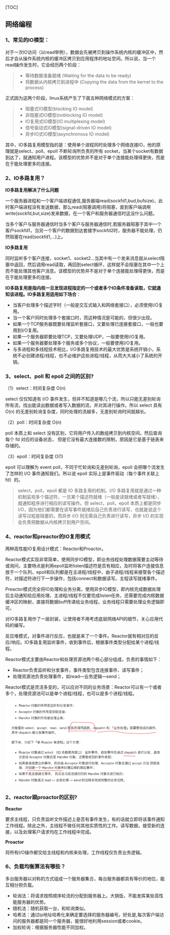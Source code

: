 [TOC]



## 网络编程

### 1、常见的IO模型：

对于一次IO访问（以read举例），数据会先被拷贝到操作系统内核的缓冲区中，然后才会从操作系统内核的缓冲区拷贝到应用程序的地址空间。所以说，当一个read操作发生时，它会经历两个阶段：

> - 等待数据准备就绪 (Waiting for the data to be ready)
> - 将数据从内核拷贝到进程中 (Copying the data from the kernel to the process)

正式因为这两个阶段，linux系统产生了下面五种网络模式的方案：

> - 阻塞式IO模型(blocking IO model)
> - 非阻塞式IO模型(noblocking IO model)
> - IO复用式IO模型(IO multiplexing model)
> - 信号驱动式IO模型(signal-driven IO model)
> - 异步IO式IO模型(asynchronous IO model)

其中，IO多路复用模型指的是：使用单个进程同时处理多个网络连接IO，他的原理就是select、poll、epoll 不断轮询所负责的所有 socket，当某个socket有数据到达了，就通知用户进程。该模型的优势并不是对于单个连接能处理得更快，而是在于能处理更多的连接。



### 2、IO多路复用？

**IO多路复用解决了什么问题**

​		一个服务器进程和一个客户端进程通信,服务器端read(sockfd1,bud,bufsize)，此时客户端进程没有发送数据，那么read(阻塞调用)将阻塞，直到客户端调用write(sockfd,but,size)发来数据，在一个客户和服务器通信时这没什么问题。

​		当多个客户与服务器通信时当多个客户与服务器通信时,若服务器阻塞于其中一个客户sockfd1，当另一个客户的数据到达套接字sockfd2时，服务器不能处理，仍然阻塞在read(sockfd1,...)上。

**IO多路复用**

​		同时监听多个客户连接，socket1、socket2...当其中有一个发来消息就从select阻塞中返回，然后调用read读取，再回到select循环，这样就不会阻塞在其中一个上而不能处理其他客户消息。该模型的优势并不是对于单个连接能处理得更快，而是在于能处理更多的连接。

**IO多路复用是指内核一旦发现进程指定的一个或者多个IO条件准备读取，它就通知该进程。IO多路复用适用如下场合**：

- 当客户处理多个描述字时（一般是交互式输入和网络套接口），必须使用I/O复用。
- 当一个客户同时处理多个套接口时，而这种情况是可能的，但很少出现。
- 如果一个TCP服务器既要处理监听套接口，又要处理已连接套接口，一般也要用到I/O复用。
- 如果一个服务器即要处理TCP，又要处理UDP，一般要使用I/O复用。
- 如果一个服务器要处理多个服务或多个协议，一般要使用I/O复用。
- 与多进程和多线程技术相比，I/O多路复用技术的最大优势是系统开销小，系统不必创建进程/线程，也不必维护这些进程/线程，从而大大减小了系统的开销。



### 3、select、poll 和 epoll 之间的区别?

（1）select：时间复杂度 O(n)

select 仅仅知道有 I/O 事件发生，但并不知道是哪几个流，所以只能无差别轮询所有流，找出能读出数据或者写入数据的流，并对其进行操作。所以 select 具有 O(n) 的无差别轮询复杂度，同时处理的流越多，无差别轮询时间就越长。

（2）poll：时间复杂度 O(n)

poll 本质上和 select 没有区别，它将用户传入的数组拷贝到内核空间，然后查询每个 fd 对应的设备状态， 但是它没有最大连接数的限制，原因是它是基于链表来存储的。

（3）epoll：时间复杂度 O(1)

epoll 可以理解为 event poll，不同于忙轮询和无差别轮询，epoll 会把哪个流发生了怎样的 I/O 事件通知我们。所以说 epoll 实际上是事件驱动（每个事件关联上 fd）的。

> select，poll，epoll 都是 IO 多路复用的机制。I/O 多路复用就是通过一种机制监视多个描述符，一旦某个描述符就绪（一般是读就绪或者写就绪），就通知程序进行相应的读写操作。但 select，poll，epoll 本质上都是同步 I/O，因为他们都需要在读写事件就绪后自己负责进行读写，也就是说这个读写过程是阻塞的，而异步 I/O 则无需自己负责进行读写，异步 I/O 的实现会负责把数据从内核拷贝到用户空间。



### 4、reactor和preactor的IO复用模式

两种高性能IO复用设计模式：Reactor和Proactor。

Reactor模式实现非常简单，使用同步IO模型，即业务线程处理数据需要主动等待或询问，主要特点是利用epoll监听listen描述符是否有相应，及时将客户连接信息放于一个队列，epoll和队列都是在主进程/线程中，由子进程/线程来接管各个描述符，对描述符进行下一步操作，包括connect和数据读写。主程读写就绪事件。

Preactor模式完全将IO处理和业务分离，使用异步IO模型，即内核完成数据处理后主动通知给应用处理，主进程/线程不仅要完成listen任务，还需要完成内核数据缓冲区的映射，直接将数据buff传递给业务线程，业务线程只需要处理业务逻辑即可。



对IO多路复用作了一层封装，让使用者不用考虑底层网络API的细节，关心应用代码的编写。

反应堆模式，对事件进行反应，也就是来了一个事件。Reactor就有相对应的反应/响应。IO多路复用监听事件，收到事件后，根据事件类型分配给某个进程/线程。

Reactor模式主要由Reactor和处理资源池两个核心部分组成，负责的事情如下：

- Reactor负责监听和分发事件，事件类型包含连接事件、读写事件；
- 处理资源池负责处理事件，如read—业务逻辑—send；

Reactor模式是灵活多变的，可以应对不同的业务场景：Reactor可以有一个或者多个，处理资源池可以是单个进程/线程，也可以是多个进程/线程。

![image-20210913133202913](../../img/image-20210913133202913.png)



### 2、reactor跟proactor的区别? 

**Reactor**

要求主线程，只负责监听文件描述上是否有事件发生，有的话就立即将该事件通知工作线程。除此之外，主线程不做任何其他实质性的工作。读写数据，接受新的连接，以及处理客户请求均在工作线程中完成。



**Proactor**

将所有I/O操作都交给主线程和内核来处理，工作线程仅负责业务逻辑。



### 6、负载均衡算法有哪些？

多台服务器以对称的方式组成一个服务器集合，每台服务器都具有等价的地位，能互相分担负载。

- 轮询法：将请求按照顺序轮流的分配到服务器上。大锅饭，不能发挥某些高性能服务器的优势。 
- 随机法：随机获取一台，和轮询类似。 
- 哈希法：通过ip地址哈希化来确定要选择的服务器编号。好处是,每次客户端访问的服务器都是同一个服务器，能很好地利用session或者cookie。 
- 加权轮询：根据服务器性能不同加权。
